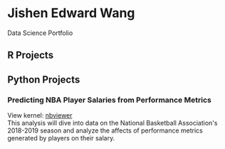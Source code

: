 # Jishen Edward Wang
Data Science Portfolio

## R Projects

## Python Projects
### Predicting NBA Player Salaries from Performance Metrics
View kernel: [nbviewer](https://nbviewer.jupyter.org/github/EdJWang/EdJWang.github.io/blob/Web_Base/Projects/NBA.ipynb) <br>
This analysis will dive into data on the National Basketball Association's 2018-2019 season and analyze the affects of performance metrics generated by players on their salary.
